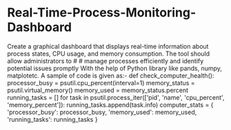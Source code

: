 # Real-Time-Process-Monitoring-Dashboard
Create a graphical dashboard that displays real-time information about process states, CPU usage, and memory consumption. The tool should allow administrators to # # manage processes efficiently and identify potential issues promptly
With the help of Python library like pands, numpy, matplotetc.
A sample of code is given as:-
def check_computer_health():
    processor_busy = psutil.cpu_percent(interval=1)
    memory_status = psutil.virtual_memory()
    memory_used = memory_status.percent
    running_tasks = []
    for task in psutil.process_iter(['pid', 'name', 'cpu_percent', 'memory_percent']):
        running_tasks.append(task.info)
    computer_stats = {
        'processor_busy': processor_busy,
        'memory_used': memory_used,
        'running_tasks': running_tasks
    }
